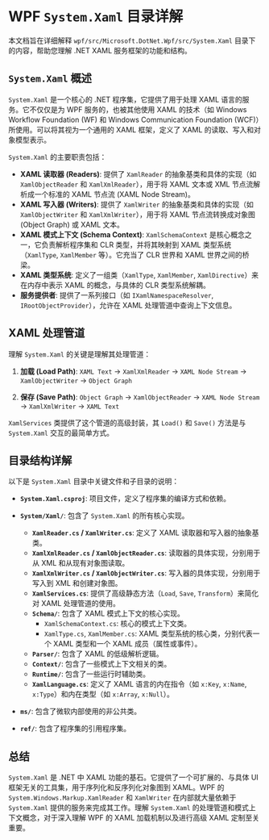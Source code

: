 # WPF `System.Xaml` 目录详解

本文档旨在详细解释 `wpf/src/Microsoft.DotNet.Wpf/src/System.Xaml` 目录下的内容，帮助您理解 .NET XAML 服务框架的功能和结构。

## `System.Xaml` 概述

`System.Xaml` 是一个核心的 .NET 程序集，它提供了用于处理 XAML 语言的服务。它不仅仅是为 WPF 服务的，也被其他使用 XAML 的技术（如 Windows Workflow Foundation (WF) 和 Windows Communication Foundation (WCF)）所使用。可以将其视为一个通用的 XAML 框架，定义了 XAML 的读取、写入和对象模型表示。

`System.Xaml` 的主要职责包括：

*   **XAML 读取器 (Readers)**: 提供了 `XamlReader` 的抽象基类和具体的实现（如 `XamlObjectReader` 和 `XamlXmlReader`），用于将 XAML 文本或 XML 节点流解析成一个标准的 XAML 节点流 (XAML Node Stream)。
*   **XAML 写入器 (Writers)**: 提供了 `XamlWriter` 的抽象基类和具体的实现（如 `XamlObjectWriter` 和 `XamlXmlWriter`），用于将 XAML 节点流转换成对象图 (Object Graph) 或 XAML 文本。
*   **XAML 模式上下文 (Schema Context)**: `XamlSchemaContext` 是核心概念之一，它负责解析程序集和 CLR 类型，并将其映射到 XAML 类型系统（`XamlType`, `XamlMember` 等）。它充当了 CLR 世界和 XAML 世界之间的桥梁。
*   **XAML 类型系统**: 定义了一组类（`XamlType`, `XamlMember`, `XamlDirective`）来在内存中表示 XAML 的概念，与具体的 CLR 类型系统解耦。
*   **服务提供者**: 提供了一系列接口（如 `IXamlNamespaceResolver`, `IRootObjectProvider`），允许在 XAML 处理管道中查询上下文信息。

## XAML 处理管道

理解 `System.Xaml` 的关键是理解其处理管道：

1.  **加载 (Load Path)**:
    `XAML Text` -> `XamlXmlReader` -> `XAML Node Stream` -> `XamlObjectWriter` -> `Object Graph`

2.  **保存 (Save Path)**:
    `Object Graph` -> `XamlObjectReader` -> `XAML Node Stream` -> `XamlXmlWriter` -> `XAML Text`

`XamlServices` 类提供了这个管道的高级封装，其 `Load()` 和 `Save()` 方法是与 `System.Xaml` 交互的最简单方式。

## 目录结构详解

以下是 `System.Xaml` 目录中关键文件和子目录的说明：

*   **`System.Xaml.csproj`**: 项目文件，定义了程序集的编译方式和依赖。

*   **`System/Xaml/`**: 包含了 `System.Xaml` 的所有核心实现。
    *   **`XamlReader.cs` / `XamlWriter.cs`**: 定义了 XAML 读取器和写入器的抽象基类。
    *   **`XamlXmlReader.cs` / `XamlObjectReader.cs`**: 读取器的具体实现，分别用于从 XML 和从现有对象图读取。
    *   **`XamlXmlWriter.cs` / `XamlObjectWriter.cs`**: 写入器的具体实现，分别用于写入到 XML 和创建对象图。
    *   **`XamlServices.cs`**: 提供了高级静态方法（`Load`, `Save`, `Transform`）来简化对 XAML 处理管道的使用。
    *   **`Schema/`**: 包含了 XAML 模式上下文的核心实现。
        *   `XamlSchemaContext.cs`: 核心的模式上下文类。
        *   `XamlType.cs`, `XamlMember.cs`: XAML 类型系统的核心类，分别代表一个 XAML 类型和一个 XAML 成员（属性或事件）。
    *   **`Parser/`**: 包含了 XAML 的低级解析逻辑。
    *   **`Context/`**: 包含了一些模式上下文相关的类。
    *   **`Runtime/`**: 包含了一些运行时辅助类。
    *   **`XamlLanguage.cs`**: 定义了 XAML 语言的内在指令（如 `x:Key`, `x:Name`, `x:Type`）和内在类型（如 `x:Array`, `x:Null`）。

*   **`ms/`**: 包含了微软内部使用的非公共类。

*   **`ref/`**: 包含了程序集的引用程序集。

## 总结

`System.Xaml` 是 .NET 中 XAML 功能的基石。它提供了一个可扩展的、与具体 UI 框架无关的工具集，用于序列化和反序列化对象图到 XAML。WPF 的 `System.Windows.Markup.XamlReader` 和 `XamlWriter` 在内部就大量依赖于 `System.Xaml` 提供的服务来完成其工作。理解 `System.Xaml` 的处理管道和模式上下文概念，对于深入理解 WPF 的 XAML 加载机制以及进行高级 XAML 定制至关重要。
